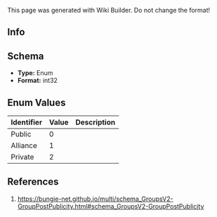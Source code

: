 <span class="wiki-builder">This page was generated with Wiki Builder. Do not change the format!</span>

## Info

## Schema
* **Type:** Enum
* **Format:** int32

## Enum Values
Identifier | Value | Description
---------- | ----- | -----------
Public | 0 | 
Alliance | 1 | 
Private | 2 | 

## References
1. https://bungie-net.github.io/multi/schema_GroupsV2-GroupPostPublicity.html#schema_GroupsV2-GroupPostPublicity
